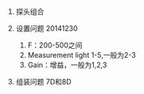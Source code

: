 1. 探头组合
2. 设置问题 20141230	
	1. F：200-500之间
	2. Measurement light 1-5,一般为2-3
	3. Gain：增益，一般为1,2,3

3. 组装问题	7D和8D







